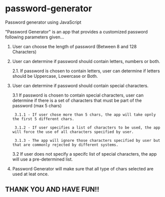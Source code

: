 # password-generator
Password generator using JavaScript

"Password Generator" is an app that provides a customized password following parameters given...

1. User can choose the length of password (Between 8 and 128 Characters)

2. User can determine if password should contain letters, numbers or both.

    2.1. If password is chosen to contain letters, user can determine if letters  should be Uppercase, Lowercase or Both.

3. User can determine if password should contain special characters.

    3.1 If password is chosen to contain special characters, user can determine if there is a set of characters that must be part of the password (max 5 chars)

        3.1.1 - If user chose more than 5 chars, the app will take opnly the first 5 different chars.

        3.1.2 - If user specifies a list of characters to be used, the app will force the use of all characters specified by user.

        3.1.3 - The app will ignore those characters specified by user but that are commonly rejected by different systems.

    3.2 If user does not specify a specifc list of special characters, the app will use a pre-determined list.

    
4. Password Generator will make sure that all type of chars selected are used at leat once.

## THANK YOU AND HAVE FUN!!


